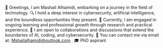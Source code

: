 👋 Greetings, I am Mashail Alhamidi, embarking on a journey in the field of technology.
🔍 I hold a deep interest in cybersecurity, artificial intelligence, and the boundless opportunities they present.
🌱 Currently, I am engaged in ongoing learning and professional growth through research and practical experience.
🤝 I am open to collaborations and discussions that extend the boundaries of AI, coding, and cybersecurity.
📧 You can contact me via email at: Mshailalhamidi@outlook.com .
🎓 PhD aspirant 
